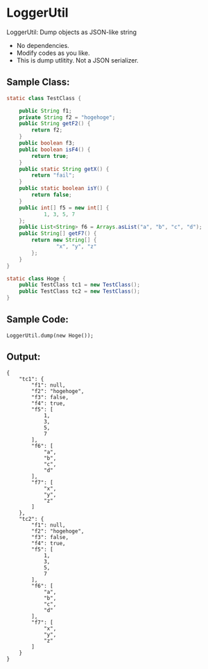 # LoggerUtil

LoggerUtil: Dump objects as JSON-like string

* No dependencies.
* Modify codes as you like.
* This is dump utlitity. Not a JSON serializer.

## Sample Class:

```java
static class TestClass {

	public String f1;
	private String f2 = "hogehoge";
	public String getF2() {
		return f2;
	}
	public boolean f3;
	public boolean isF4() {
		return true;
	}
	public static String getX() {
		return "fail";
	}
	public static boolean isY() {
		return false;
	}
	public int[] f5 = new int[] {
			1, 3, 5, 7
	};
	public List<String> f6 = Arrays.asList("a", "b", "c", "d");
	public String[] getF7() {
		return new String[] {
				"x", "y", "z"
		};
	}
}

static class Hoge {
	public TestClass tc1 = new TestClass();
	public TestClass tc2 = new TestClass();
}
```


## Sample Code:

```
LoggerUtil.dump(new Hoge());
```


## Output:

```
{
	"tc1": {
		"f1": null,
		"f2": "hogehoge",
		"f3": false,
		"f4": true,
		"f5": [
			1,
			3,
			5,
			7
		],
		"f6": [
			"a",
			"b",
			"c",
			"d"
		],
		"f7": [
			"x",
			"y",
			"z"
		]
	},
	"tc2": {
		"f1": null,
		"f2": "hogehoge",
		"f3": false,
		"f4": true,
		"f5": [
			1,
			3,
			5,
			7
		],
		"f6": [
			"a",
			"b",
			"c",
			"d"
		],
		"f7": [
			"x",
			"y",
			"z"
		]
	}
}
```
